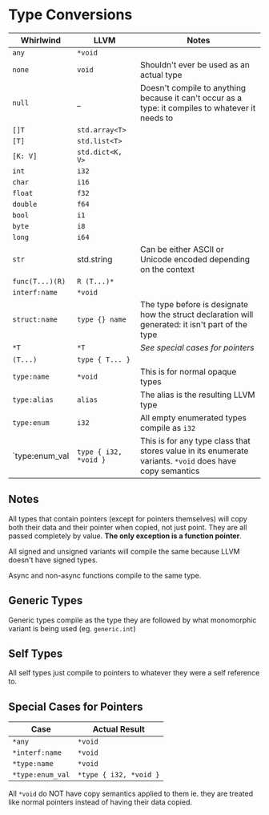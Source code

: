 ﻿# Type Conversions

| Whirlwind | LLVM | Notes |
| --------- | ---- | ----- |
| `any` | `*void` | |
| `none` | `void` | Shouldn't ever be used as an actual type |
| `null` | _ | Doesn't compile to anything because it can't occur as a type: it compiles to whatever it needs to |
| `[]T` | `std.array<T>` | |
| `[T]` | `std.list<T>` | |
| `[K: V]` | `std.dict<K, V>` | |
| `int` | `i32` | |
| `char` | `i16` | |
| `float` | `f32` | |
| `double` | `f64` | |
| `bool` | `i1` | |
| `byte` | `i8` | |
| `long` | `i64` | |
| `str` | std.string | Can be either ASCII or Unicode encoded depending on the context |
| `func(T...)(R)` | `R (T...)*` | |
| `interf:name` | `*void` | |
| `struct:name` | `type {} name` | The type before is designate how the struct declaration will generated: it isn't part of the type |
| `*T` | `*T` | *See special cases for pointers* |
| `(T...)` | `type { T... } ` | |
| `type:name` | `*void` | This is for normal opaque types |
| `type:alias` | `alias` | The alias is the resulting LLVM type |
| `type:enum` | `i32` | All empty enumerated types compile as `i32` |
| `type:enum_val | `type { i32, *void }` | This is for any type class that stores value in its enumerate variants. `*void` does have copy semantics |

## Notes

All types that contain pointers (except for pointers themselves) will copy both their data and their pointer
when copied, not just point.  They are all passed completely by value.  __The only exception is a function pointer__.

All signed and unsigned variants will compile the same because LLVM doesn't have signed types.

Async and non-async functions compile to the same type.

## Generic Types

Generic types compile as the type they are followed by what monomorphic variant is being used (eg. `generic.int`)

## Self Types

All self types just compile to pointers to whatever they were a self reference to.

## Special Cases for Pointers

| Case | Actual Result |
| ---- | ------------- |
| `*any` | `*void` |
| `*interf:name` | `*void` |
| `*type:name` | `*void` |
| `*type:enum_val` | `*type { i32, *void }` | |

All `*void` do NOT have copy semantics applied to them ie. they are treated like normal pointers instead of having their data copied.